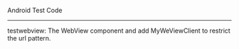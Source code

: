 Android Test Code

----------------------------------------------------------------------

testwebview: The WebView  component and add MyWeViewClient to restrict the url pattern.
